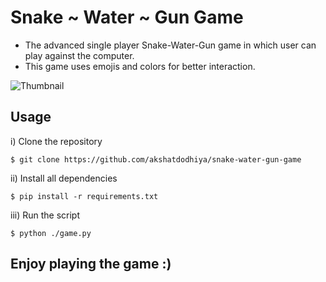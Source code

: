 # Snake ~ Water ~ Gun Game
* The advanced single player Snake-Water-Gun game in which user can play against the computer. 
* This game uses emojis and colors for better interaction.

![Thumbnail](https://2.bp.blogspot.com/-F_rLVgAUEf4/XyZrUo_DOBI/AAAAAAAAXm8/GG_oCkPeX6wAU_sfiPbnKr8h7B7dch81gCK4BGAYYCw/s400/qNqKCvMZleshd.jpg)

## Usage
i) Clone the repository

`$ git clone https://github.com/akshatdodhiya/snake-water-gun-game`

ii) Install all dependencies

`$ pip install -r requirements.txt`

iii) Run the script

`$ python ./game.py`

## Enjoy playing the game :)
